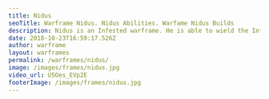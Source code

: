 ```yaml
---
title: Nidus
seoTitle: Warframe Nidus. Nidus Abilities. Warfame Nidus Builds
description: Nidus is an Infested warframe. He is able to wield the Infestation in order to destroy his enemies, allowing him to mutate and defy death itself.
date: 2018-10-23T16:59:17.526Z
author: warframe
layout: warframes
permalink: /warframes/nidus/
image: /images/frames/nidus.jpg
video_url: U5Oes_EVp2E
footerImage: /images/frames/nidus.jpg
---
```

